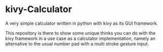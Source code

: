 # kivy-Calculator

A very simple calculator written in python with kivy as its GUI framework.

This repository is there to show some unique thinks you can do with the kivy framework
in a use case as a calculator implementation, namely an alternative to the usual number pad
with a multi stroke gesture input.